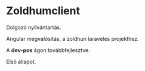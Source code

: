 # Zoldhumclient

Dolgozó nyilvántartás.

Angular megvalósítás, a zoldhun laraveles projekthez.

A **dev-pos** ágon továbbfejlesztve.

Első állapot.
